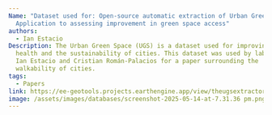 ```yaml
---
Name: "Dataset used for: Open-source automatic extraction of Urban Green Space:
  Application to assessing improvement in green space access"
authors:
  - Ian Estacio
Description: The Urban Green Space (UGS) is a dataset used for improving public
  health and the sustainability of cities. This dataset was used by lab members
  Ian Estacio and Cristian Román-Palacios for a paper surrounding the
  walkability of cities.
tags:
  - Papers
link: https://ee-geotools.projects.earthengine.app/view/theugsextractor
image: /assets/images/databases/screenshot-2025-05-14-at-7.31.36 pm.png
---
```

